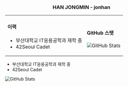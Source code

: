 <h3 align="center">HAN JONGMIN - jonhan</h3>


<table border=0>
  <tr>
    <td>
      <h4>이력</h4>
      <ul>
        <li>부산대학교 IT응용공학과 재학 중</li>
        <li>42Seoul Cadet</li>
      </ul>
    </td>
    <td>
      <h4>GitHub 스탯</h4>
      <img src="https://github-readme-stats.vercel.app/api?username=Hanjjong&show_icons=true&theme=radical" alt="GitHub Stats">
    </td>
  </tr>
</table>


- 부산대학교 IT응용공학과 재학 중
- 42Seoul Cadet

![GitHub Stats](https://github-readme-stats.vercel.app/api?username=Hanjjong&show_icons=true&theme=radical)
